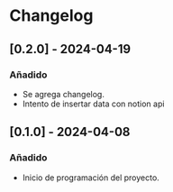 # Changelog

## [0.2.0] - 2024-04-19
### Añadido
- Se agrega changelog.
- Intento de insertar data con notion api

## [0.1.0] - 2024-04-08
### Añadido
- Inicio de programación del proyecto.
